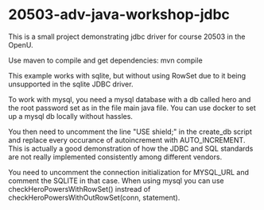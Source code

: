 # 20503-adv-java-workshop-jdbc

This is a small project demonstrating jdbc driver for course 20503 in the OpenU.

Use maven to compile and get dependencies:
mvn compile

This example works with sqlite, but without using RowSet due to it being unsupported in the sqlite JDBC driver.

To work with mysql, you need a mysql database with a db called hero and the root password set as in the file main java file.
You can use docker to set up a mysql db locally without hassles.

You then need to uncomment the line "USE shield;" in the create_db script and replace every occurance of autoincrement with AUTO_INCREMENT.
This is actually a good demonstration of how the JDBC and SQL standards are not really implemented consistently among different vendors.

You need to uncomment the connection initialization for MYSQL_URL and comment the SQLITE in that case.
When using mysql you can use checkHeroPowersWithRowSet() instread of checkHeroPowersWithOutRowSet(conn, statement).